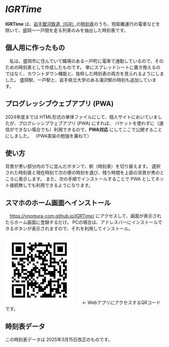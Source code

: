 # _IGRTime_
**IGRTime** は、[岩手銀河鉄道（IGR）](https://igr.jp/)の[時刻表](https://igr.jp/timetable)のうち、短距離運行の電車などを除いて、盛岡〜一戸間を走る列車のみを抽出した時刻表です。

## 個人用に作ったもの
　私は、盛岡市に住んでいて職場のある一戸町に電車で通勤しているので、そのための時刻表として作成したものです。
 単にスプレッドシートに置き換えるのではなく、カウントダウン機能と、抜粋した時刻表の両方を見られるようにしました。
 盛岡駅、一戸駅と、岩手県立大学のある滝沢駅の時刻も追加しています。

 ## プログレッシブウェブアプリ (PWA) 
  2024年度までは HTML形式の単体ファイルにして、個人サイトにおいていましたが、プログレッシブウェブアプリ (PWA) にすれば、
  パケットを使わずに（通信ができない場合でも）利用できるので、**PWA対応** にしてここで公開することにしました。
  （PWA実装の勉強を兼ねて）
  
## 使い方
背景が黒い部分内の下に並んだボタンで、駅（時刻表）を切り替えます。
選択された時刻表と現在時刻で次の便の時刻を選び、残り時間を上部の背景が黒のところに表示します。
また、次の手順でインストールすることで PWA としてネット接続無しでも利用できるようになります。

## スマホのホーム画面へインストール
　https://ynomura-com.github.io/IGRTime/
 にアクセスして、画面が表示されたらホーム画面に登録するだけ。
 PCの場合は、アドレスバーにインストールできるボタンが表示されますので、それを利用してインストール。
 
 !["QR code"](QR_IGRTime.png)　　← WebアプリにアクセスするQRコードです。

 ## 時刻表データ
 この時刻表データは 2025年3月15日改正のものです。
 
